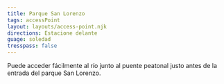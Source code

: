 ```yaml
---
title: Parque San Lorenzo
tags: accessPoint
layout: layouts/access-point.njk
directions: Estacione delante
guage: soledad
tresspass: false
---
```


Puede acceder fácilmente al río junto al puente peatonal justo antes de la entrada del parque San Lorenzo.
